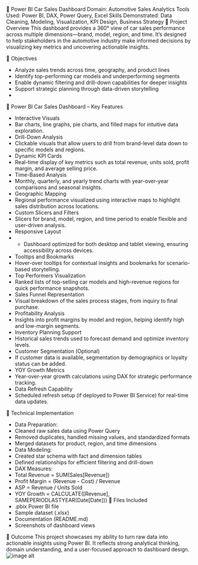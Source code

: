 🚗 Power BI Car Sales Dashboard
Domain: Automotive Sales Analytics
Tools Used: Power BI, DAX, Power Query, Excel
Skills Demonstrated: Data Cleaning, Modeling, Visualization, KPI Design, Business Strategy
🧩 Project Overview
This dashboard provides a 360° view of car sales performance across multiple dimensions—brand, model, region, and time. It’s designed to help stakeholders in the automotive industry make informed decisions by visualizing key metrics and uncovering actionable insights.

📌 Objectives
- Analyze sales trends across time, geography, and product lines
- Identify top-performing car models and underperforming segments
- Enable dynamic filtering and drill-down capabilities for deeper insights
- Support strategic planning through data-driven storytelling
- 
🚗 Power BI Car Sales Dashboard – Key Features
- Interactive Visuals
- Bar charts, line graphs, pie charts, and filled maps for intuitive data exploration.
- Drill-Down Analysis
- Clickable visuals that allow users to drill from brand-level data down to specific models and regions.
- Dynamic KPI Cards
- Real-time display of key metrics such as total revenue, units sold, profit margin, and average selling price.
- Time-Based Analysis
- Monthly, quarterly, and yearly trend charts with year-over-year comparisons and seasonal insights.
- Geographic Mapping
- Regional performance visualized using interactive maps to highlight sales distribution across locations.
- Custom Slicers and Filters
- Slicers for brand, model, region, and time period to enable flexible and user-driven analysis.
- Responsive Layout
- - Dashboard optimized for both desktop and tablet viewing, ensuring accessibility across devices.
- Tooltips and Bookmarks
- Hover-over tooltips for contextual insights and bookmarks for scenario-based storytelling.
- Top Performers Visualization
- Ranked lists of top-selling car models and high-revenue regions for quick performance snapshots.
- Sales Funnel Representation
- Visual breakdown of the sales process stages, from inquiry to final purchase.
- Profitability Analysis
- Insights into profit margins by model and region, helping identify high and low-margin segments.
- Inventory Planning Support
- Historical sales trends used to forecast demand and optimize inventory levels.
- Customer Segmentation (Optional)
- If customer data is available, segmentation by demographics or loyalty status can be added.
- YOY Growth Metrics
- Year-over-year growth calculations using DAX for strategic performance tracking.
- Data Refresh Capability
- Scheduled refresh setup (if deployed to Power BI Service) for real-time data updates.

🧠 Technical Implementation
- Data Preparation:
- Cleaned raw sales data using Power Query
- Removed duplicates, handled missing values, and standardized formats
- Merged datasets for product, region, and time dimensions
- Data Modeling:
- Created star schema with fact and dimension tables
- Defined relationships for efficient filtering and drill-down
- DAX Measures:
- Total Revenue = SUM(Sales[Revenue])
- Profit Margin = (Revenue - Cost) / Revenue
- ASP = Revenue / Units Sold
- YOY Growth = CALCULATE([Revenue], SAMEPERIODLASTYEAR(Date[Date]))
📁 Files Included
- .pbix Power BI file
- Sample dataset (.xlsx)
- Documentation (README.md)
- Screenshots of dashboard views

🏁 Outcome
This project showcases my ability to turn raw data into actionable insights using Power BI. It reflects strong analytical thinking, domain understanding, and a user-focused approach to dashboard design.
![image alt]()
